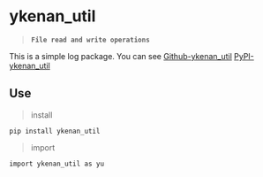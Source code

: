 # ykenan_util

> **`File read and write operations`**

This is a simple log package. You can see
[Github-ykenan_util](https://github.com/YuZhengM/ykenan_util)
[PyPI-ykenan_util](https://pypi.org/project/ykenan_util/)

## Use

> install

```shell
pip install ykenan_util
```

> import

```shell
import ykenan_util as yu
```


